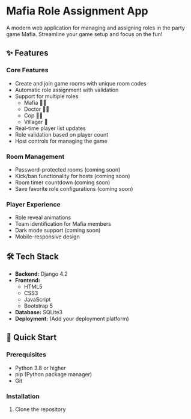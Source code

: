 # Mafia Role Assignment App 

A modern web application for managing and assigning roles in the party game Mafia. Streamline your game setup and focus on the fun!

## ✨ Features

### Core Features
- Create and join game rooms with unique room codes
- Automatic role assignment with validation
- Support for multiple roles:
  - Mafia 🦹‍♂️
  - Doctor 👨‍⚕️
  - Cop 👮‍♂️
  - Villager 👥
- Real-time player list updates
- Role validation based on player count
- Host controls for managing the game

### Room Management
- Password-protected rooms (coming soon)
- Kick/ban functionality for hosts (coming soon)
- Room timer countdown (coming soon)
- Save favorite role configurations (coming soon)

### Player Experience
- Role reveal animations
- Team identification for Mafia members
- Dark mode support (coming soon)
- Mobile-responsive design

## 🛠️ Tech Stack

- **Backend:** Django 4.2
- **Frontend:** 
  - HTML5
  - CSS3
  - JavaScript
  - Bootstrap 5
- **Database:** SQLite3
- **Deployment:** (Add your deployment platform)

## 🚀 Quick Start

### Prerequisites
- Python 3.8 or higher
- pip (Python package manager)
- Git

### Installation

1. Clone the repository